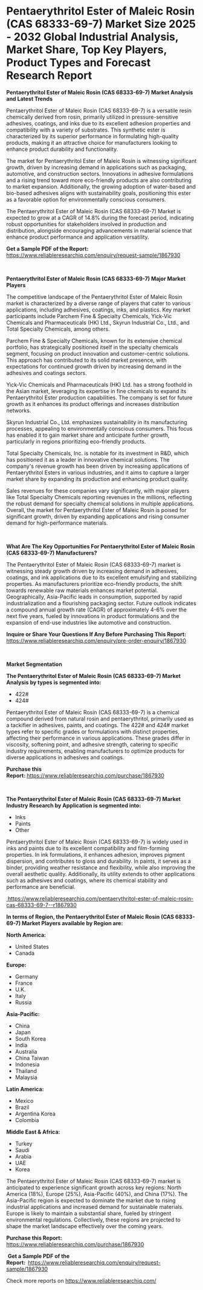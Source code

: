 <p><h1>Pentaerythritol Ester of Maleic Rosin (CAS 68333-69-7) Market Size 2025 - 2032 Global Industrial Analysis, Market Share, Top Key Players, Product Types and Forecast Research Report</h1></p><p><strong>Pentaerythritol Ester of Maleic Rosin (CAS 68333-69-7) Market Analysis and Latest Trends</strong></p>
<p><p>Pentaerythritol Ester of Maleic Rosin (CAS 68333-69-7) is a versatile resin chemically derived from rosin, primarily utilized in pressure-sensitive adhesives, coatings, and inks due to its excellent adhesion properties and compatibility with a variety of substrates. This synthetic ester is characterized by its superior performance in formulating high-quality products, making it an attractive choice for manufacturers looking to enhance product durability and functionality.</p><p>The market for Pentaerythritol Ester of Maleic Rosin is witnessing significant growth, driven by increasing demand in applications such as packaging, automotive, and construction sectors. Innovations in adhesive formulations and a rising trend toward more eco-friendly products are also contributing to market expansion. Additionally, the growing adoption of water-based and bio-based adhesives aligns with sustainability goals, positioning this ester as a favorable option for environmentally conscious consumers.</p><p>The Pentaerythritol Ester of Maleic Rosin (CAS 68333-69-7) Market is expected to grow at a CAGR of 14.8% during the forecast period, indicating robust opportunities for stakeholders involved in production and distribution, alongside encouraging advancements in material science that enhance product performance and application versatility.</p></p>
<p><strong>Get a Sample PDF of the Report:&nbsp;</strong> <a href="https://www.reliableresearchiq.com/enquiry/request-sample/1867930?utm_campaign=121&utm_medium=2&utm_source=Github&utm_content=ia&utm_term=04022025&utm_id=pentaerythritol-ester-of-maleic-rosin-cas-68333-69-7">https://www.reliableresearchiq.com/enquiry/request-sample/1867930</a></p>
<p>&nbsp;</p>
<p><strong>Pentaerythritol Ester of Maleic Rosin (CAS 68333-69-7) Major Market Players</strong></p>
<p><p>The competitive landscape of the Pentaerythritol Ester of Maleic Rosin market is characterized by a diverse range of players that cater to various applications, including adhesives, coatings, inks, and plastics. Key market participants include Parchem Fine & Specialty Chemicals, Yick-Vic Chemicals and Pharmaceuticals (HK) Ltd., Skyrun Industrial Co., Ltd., and Total Specialty Chemicals, among others.</p><p>Parchem Fine & Specialty Chemicals, known for its extensive chemical portfolio, has strategically positioned itself in the specialty chemicals segment, focusing on product innovation and customer-centric solutions. This approach has contributed to its solid market presence, with expectations for continued growth driven by increasing demand in the adhesives and coatings sectors.</p><p>Yick-Vic Chemicals and Pharmaceuticals (HK) Ltd. has a strong foothold in the Asian market, leveraging its expertise in fine chemicals to expand its Pentaerythritol Ester production capabilities. The company is set for future growth as it enhances its product offerings and increases distribution networks.</p><p>Skyrun Industrial Co., Ltd. emphasizes sustainability in its manufacturing processes, appealing to environmentally conscious consumers. This focus has enabled it to gain market share and anticipate further growth, particularly in regions prioritizing eco-friendly products.</p><p>Total Specialty Chemicals, Inc. is notable for its investment in R&D, which has positioned it as a leader in innovative chemical solutions. The company's revenue growth has been driven by increasing applications of Pentaerythritol Esters in various industries, and it aims to capture a larger market share by expanding its production and enhancing product quality.</p><p>Sales revenues for these companies vary significantly, with major players like Total Specialty Chemicals reporting revenues in the millions, reflecting the robust demand for specialty chemical solutions in multiple applications. Overall, the market for Pentaerythritol Ester of Maleic Rosin is poised for significant growth, driven by expanding applications and rising consumer demand for high-performance materials.</p></p>
<p>&nbsp;</p>
<p><strong>What Are The Key Opportunities For Pentaerythritol Ester of Maleic Rosin (CAS 68333-69-7) Manufacturers?</strong></p>
<p><p>The Pentaerythritol Ester of Maleic Rosin (CAS 68333-69-7) market is witnessing steady growth driven by increasing demand in adhesives, coatings, and ink applications due to its excellent emulsifying and stabilizing properties. As manufacturers prioritize eco-friendly products, the shift towards renewable raw materials enhances market potential. Geographically, Asia-Pacific leads in consumption, supported by rapid industrialization and a flourishing packaging sector. Future outlook indicates a compound annual growth rate (CAGR) of approximately 4-6% over the next five years, fueled by innovations in product formulations and the expansion of end-use industries like automotive and construction.</p></p>
<p><strong>Inquire or Share Your Questions If Any Before Purchasing This Report:</strong> <a href="https://www.reliableresearchiq.com/enquiry/pre-order-enquiry/1867930?utm_campaign=121&utm_medium=2&utm_source=Github&utm_content=ia&utm_term=04022025&utm_id=pentaerythritol-ester-of-maleic-rosin-cas-68333-69-7">https://www.reliableresearchiq.com/enquiry/pre-order-enquiry/1867930</a></p>
<p>&nbsp;</p>
<p><strong>Market Segmentation</strong></p>
<p><strong>The Pentaerythritol Ester of Maleic Rosin (CAS 68333-69-7) Market Analysis by types is segmented into:</strong></p>
<p><ul><li>422#</li><li>424#</li></ul></p>
<p><p>Pentaerythritol Ester of Maleic Rosin (CAS 68333-69-7) is a chemical compound derived from natural rosin and pentaerythritol, primarily used as a tackifier in adhesives, paints, and coatings. The 422# and 424# market types refer to specific grades or formulations with distinct properties, affecting their performance in various applications. These grades differ in viscosity, softening point, and adhesive strength, catering to specific industry requirements, enabling manufacturers to optimize products for diverse applications in adhesives and coatings.</p></p>
<p><strong>Purchase this Report:&nbsp;</strong><a href="https://www.reliableresearchiq.com/purchase/1867930?utm_campaign=121&utm_medium=2&utm_source=Github&utm_content=ia&utm_term=04022025&utm_id=pentaerythritol-ester-of-maleic-rosin-cas-68333-69-7">https://www.reliableresearchiq.com/purchase/1867930</a></p>
<p>&nbsp;</p>
<p><strong>The Pentaerythritol Ester of Maleic Rosin (CAS 68333-69-7) Market Industry Research by Application is segmented into:</strong></p>
<p><ul><li>Inks</li><li>Paints</li><li>Other</li></ul></p>
<p><p>Pentaerythritol Ester of Maleic Rosin (CAS 68333-69-7) is widely used in inks and paints due to its excellent compatibility and film-forming properties. In ink formulations, it enhances adhesion, improves pigment dispersion, and contributes to gloss and durability. In paints, it serves as a binder, providing weather resistance and flexibility, while also improving the overall aesthetic quality. Additionally, its utility extends to other applications such as adhesives and coatings, where its chemical stability and performance are beneficial.</p></p>
<p><a href="https://www.reliableresearchiq.com/pentaerythritol-ester-of-maleic-rosin-cas-68333-69-7--r1867930?utm_campaign=121&utm_medium=2&utm_source=Github&utm_content=ia&utm_term=04022025&utm_id=pentaerythritol-ester-of-maleic-rosin-cas-68333-69-7">&nbsp;https://www.reliableresearchiq.com/pentaerythritol-ester-of-maleic-rosin-cas-68333-69-7--r1867930</a></p>
<p><strong>In terms of Region, the Pentaerythritol Ester of Maleic Rosin (CAS 68333-69-7) Market Players available by Region are:</strong></p>
<p>
    <p> <strong> North America: </strong>
        <ul>
            <li>United States</li>
            <li>Canada</li>
        </ul>
        </p> 
    <p> <strong> Europe: </strong>
        <ul>
            <li>Germany</li>
            <li>France</li>
            <li>U.K.</li>
            <li>Italy</li>
            <li>Russia</li>
        </ul>
        </p> 
    <p> <strong> Asia-Pacific: </strong>
        <ul>
            <li>China</li>
            <li>Japan</li>
            <li>South Korea</li>
            <li>India</li>
            <li>Australia</li>
            <li>China Taiwan</li>
            <li>Indonesia</li>
            <li>Thailand</li>
            <li>Malaysia</li>
        </ul>
        </p> 
    <p> <strong> Latin America: </strong>
        <ul>
            <li>Mexico</li>
            <li>Brazil</li>
            <li>Argentina Korea</li>
            <li>Colombia</li>
        </ul>
        </p> 
    <p> <strong> Middle East & Africa: </strong>
        <ul>
            <li>Turkey</li>
            <li>Saudi</li>
            <li>Arabia</li>
            <li>UAE</li>
            <li>Korea</li>
        </ul>
    </p>
    </p>
<p><p>The Pentaerythritol Ester of Maleic Rosin (CAS 68333-69-7) market is anticipated to experience significant growth across key regions: North America (18%), Europe (25%), Asia-Pacific (40%), and China (17%). The Asia-Pacific region is expected to dominate the market due to rising industrial applications and increased demand for sustainable materials. Europe is likely to maintain a substantial share, fueled by stringent environmental regulations. Collectively, these regions are projected to shape the market landscape effectively over the coming years.</p></p>
<p><strong>Purchase this Report: </strong><a href="https://www.reliableresearchiq.com/purchase/1867930?utm_campaign=121&utm_medium=2&utm_source=Github&utm_content=ia&utm_term=04022025&utm_id=pentaerythritol-ester-of-maleic-rosin-cas-68333-69-7">https://www.reliableresearchiq.com/purchase/1867930</a></p>
<p>&nbsp;<strong>Get a Sample PDF of the Report:&nbsp;&nbsp;</strong><a href="https://www.reliableresearchiq.com/enquiry/request-sample/1867930?utm_campaign=121&utm_medium=2&utm_source=Github&utm_content=ia&utm_term=04022025&utm_id=pentaerythritol-ester-of-maleic-rosin-cas-68333-69-7">https://www.reliableresearchiq.com/enquiry/request-sample/1867930</a></p>
<p><strong></strong></p>
<p>Check more reports on <a href="https://www.reliableresearchiq.com/?utm_campaign=121&utm_medium=2&utm_source=Github&utm_content=ia&utm_term=04022025&utm_id=pentaerythritol-ester-of-maleic-rosin-cas-68333-69-7">https://www.reliableresearchiq.com/</a></p>